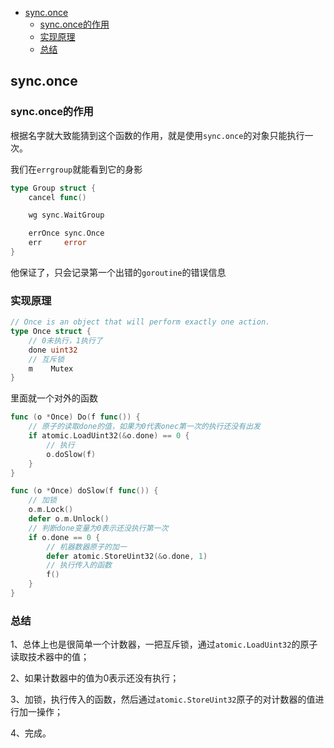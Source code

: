<!-- START doctoc generated TOC please keep comment here to allow auto update -->
<!-- DON'T EDIT THIS SECTION, INSTEAD RE-RUN doctoc TO UPDATE -->

- [sync.once](#synconce)
  - [sync.once的作用](#synconce%E7%9A%84%E4%BD%9C%E7%94%A8)
  - [实现原理](#%E5%AE%9E%E7%8E%B0%E5%8E%9F%E7%90%86)
  - [总结](#%E6%80%BB%E7%BB%93)

<!-- END doctoc generated TOC please keep comment here to allow auto update -->

## sync.once

### sync.once的作用

根据名字就大致能猜到这个函数的作用，就是使用`sync.once`的对象只能执行一次。  

我们在`errgroup`就能看到它的身影  

```go
type Group struct {
	cancel func()

	wg sync.WaitGroup

	errOnce sync.Once
	err     error
}
```

他保证了，只会记录第一个出错的`goroutine`的错误信息  

### 实现原理

```go
// Once is an object that will perform exactly one action.
type Once struct {
	// 0未执行，1执行了
	done uint32
	// 互斥锁
	m    Mutex
}
```

里面就一个对外的函数

```go
func (o *Once) Do(f func()) {
	// 原子的读取done的值，如果为0代表onec第一次的执行还没有出发
	if atomic.LoadUint32(&o.done) == 0 {
		// 执行
		o.doSlow(f)
	}
}

func (o *Once) doSlow(f func()) {
	// 加锁
	o.m.Lock()
	defer o.m.Unlock()
	// 判断done变量为0表示还没执行第一次
	if o.done == 0 {
		// 机器数器原子的加一
		defer atomic.StoreUint32(&o.done, 1)
		// 执行传入的函数
		f()
	}
}
```

### 总结  

1、总体上也是很简单一个计数器，一把互斥锁，通过`atomic.LoadUint32`的原子读取技术器中的值；  

2、如果计数器中的值为0表示还没有执行；  

3、加锁，执行传入的函数，然后通过`atomic.StoreUint32`原子的对计数器的值进行加一操作；

4、完成。  


